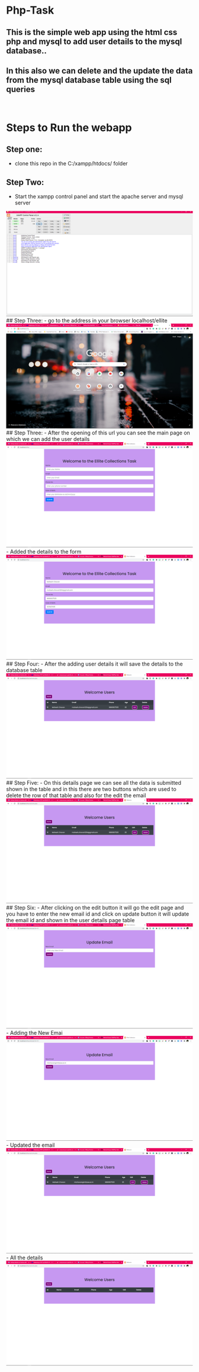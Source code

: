 # Php-Task
## This is the simple web app using the html css php and mysql to add user details to the mysql database..
## In this also we can delete and the update the data from the mysql database table using the sql queries

<br />

# Steps to Run the webapp

## Step one:
- clone this repo in the C:/xampp/htdocs/ folder
## Step Two:
- Start the xampp control panel and start the apache server and mysql server
<img src="Screenshot (21).png"/>
## Step Three:
- go to the address in your browser localhost/ellite
<img src="Screenshot (23).png"/>
## Step Three:
- After the opening of this url you can see the main page on which we can add the user details
<img src="Screenshot (14).png"/>
- Added the details to the form
<img src="Screenshot (15).png"/>
## Step Four:
- After the adding user details it will save the details to the database table
<img src="Screenshot (16).png"/>
## Step Five:
- On this details page we can see all the data is submitted shown in the table and in this there are two buttons which are used to delete the row of that table and also for the edit the email
<img src="Screenshot (16).png"/>
## Step Six:
- After clicking on the edit button it will go the edit page and you have to enter the new email id and click on update button it will update the email id and shown in the user details page table 

<img src="Screenshot (17).png"/>
- Adding the New Emai
<img src="Screenshot (18).png"/>
- Updated the email
<img src="Screenshot (19).png"/>
- All the details
<img src="Screenshot (20).png"/>



